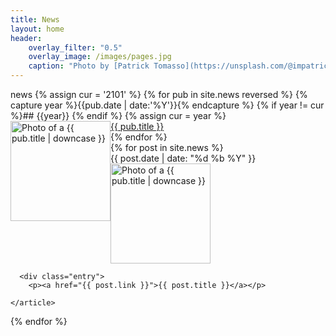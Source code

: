 ```yaml
---
title: News
layout: home
header:
    overlay_filter: "0.5"
    overlay_image: /images/pages.jpg
    caption: "Photo by [Patrick Tomasso](https://unsplash.com/@impatrickt?utm_source=unsplash&utm_medium=referral&utm_content=creditCopyText) on [Unsplash](https://unsplash.com/s/photos/pages?utm_source=unsplash&utm_medium=referral&utm_content=creditCopyText)"
---
```


<div class="grid-container">news
{% assign cur = '2101' %}
{% for pub in site.news reversed %}
{% capture year %}{{pub.date | date:'%Y'}}{% endcapture %}
{% if year != cur %}## {{year}} {% endif %}
{% assign cur = year %}
     <div class="grid-item">
    <a href = "{{ pub.picture }}"> <img src="{{ pub.picture }}" alt="Photo of a {{ pub.title | downcase }}" style="float:left;width:160px;"> </a>
    <a href="{{ pub.link }}">{{ pub.title }}</a>    
    </div>
{% endfor %}

</div>


<div class="posts clearfix">
  {% for post in site.news %}
    <article class="post">    
      <div class="eyebrow">{{ post.date | date: "%d %b %Y" }}</div>
      <a href = "{{ pub.picture }}"> <img src="{{ pub.picture }}" alt="Photo of a {{ pub.title | downcase }}" style="width:160px;"> </a>

      <div class="entry">
      	<p><a href="{{ post.link }}">{{ post.title }}</a></p>
<!--         {{ post.content | truncatewords:40}}
 -->  </div>
      
    </article>
  {% endfor %}
</div>
